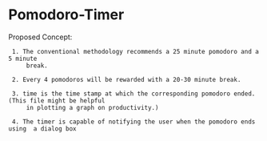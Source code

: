 # Pomodoro-Timer
Proposed Concept:
     
     1. The conventional methodology recommends a 25 minute pomodoro and a 5 minute
         break.  
     
     2. Every 4 pomodoros will be rewarded with a 20-30 minute break.  
     
     3. time is the time stamp at which the corresponding pomodoro ended. (This file might be helpful 
         in plotting a graph on productivity.) 
     
     4. The timer is capable of notifying the user when the pomodoro ends using  a dialog box
